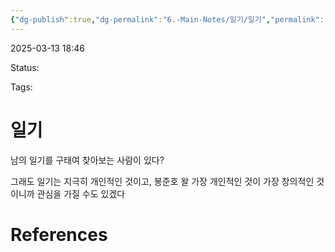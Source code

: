 ```yaml
---
{"dg-publish":true,"dg-permalink":"6.-Main-Notes/일기/일기","permalink":"/6.-Main-Notes/일기/일기/"}
---
```



2025-03-13 18:46

Status: 

Tags: 

# 일기
남의 일기를 구태여 찾아보는 사람이 있다?

그래도 일기는 지극히 개인적인 것이고, 봉준호 왈 가장 개인적인 것이 가장 창의적인 것이니까 관심을 가질 수도 있겠다

# References
